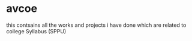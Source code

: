 # avcoe
this contsains all the works and projects i have done which are related to college Syllabus (SPPU)
